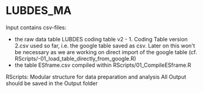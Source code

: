 # LUBDES_MA

Input contains csv-files:
- the raw data table LUBDES coding table v2 - 1. Coding Table version 2.csv used so far, i.e. the google table saved as csv. Later on this won't be necessary as we are working on direct import of the google table (cf. RScripts/-01_load_table_directly_from_google.R)
- the table ESframe.csv compiled within RScripts/01_CompileESframe.R

RScripts:
Modular structure for data preparation and analysis
All Output should be saved in the Output folder
